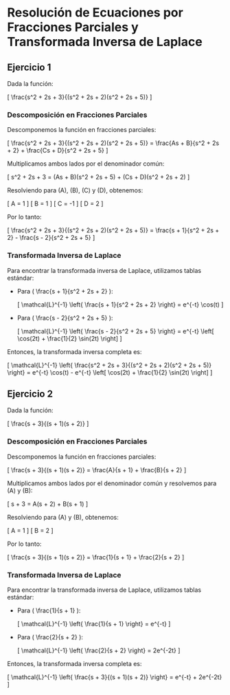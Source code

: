 # Resolución de Ecuaciones por Fracciones Parciales y Transformada Inversa de Laplace

## Ejercicio 1

Dada la función:

\[ \frac{s^2 + 2s + 3}{(s^2 + 2s + 2)(s^2 + 2s + 5)} \]

### Descomposición en Fracciones Parciales

Descomponemos la función en fracciones parciales:

\[ \frac{s^2 + 2s + 3}{(s^2 + 2s + 2)(s^2 + 2s + 5)} = \frac{As + B}{s^2 + 2s + 2} + \frac{Cs + D}{s^2 + 2s + 5} \]

Multiplicamos ambos lados por el denominador común:

\[ s^2 + 2s + 3 = (As + B)(s^2 + 2s + 5) + (Cs + D)(s^2 + 2s + 2) \]

Resolviendo para \(A\), \(B\), \(C\) y \(D\), obtenemos:

\[ A = 1 \]
\[ B = 1 \]
\[ C = -1 \]
\[ D = 2 \]

Por lo tanto:

\[ \frac{s^2 + 2s + 3}{(s^2 + 2s + 2)(s^2 + 2s + 5)} = \frac{s + 1}{s^2 + 2s + 2} - \frac{s - 2}{s^2 + 2s + 5} \]

### Transformada Inversa de Laplace

Para encontrar la transformada inversa de Laplace, utilizamos tablas estándar:

- Para \( \frac{s + 1}{s^2 + 2s + 2} \):

  \[
  \mathcal{L}^{-1} \left\{ \frac{s + 1}{s^2 + 2s + 2} \right\} = e^{-t} \cos(t)
  \]

- Para \( \frac{s - 2}{s^2 + 2s + 5} \):

  \[
  \mathcal{L}^{-1} \left\{ \frac{s - 2}{s^2 + 2s + 5} \right\} = e^{-t} \left[ \cos(2t) + \frac{1}{2} \sin(2t) \right]
  \]

Entonces, la transformada inversa completa es:

\[
\mathcal{L}^{-1} \left\{ \frac{s^2 + 2s + 3}{(s^2 + 2s + 2)(s^2 + 2s + 5)} \right\} = e^{-t} \cos(t) - e^{-t} \left[ \cos(2t) + \frac{1}{2} \sin(2t) \right]
\]

## Ejercicio 2

Dada la función:

\[ \frac{s + 3}{(s + 1)(s + 2)} \]

### Descomposición en Fracciones Parciales

Descomponemos la función en fracciones parciales:

\[ \frac{s + 3}{(s + 1)(s + 2)} = \frac{A}{s + 1} + \frac{B}{s + 2} \]

Multiplicamos ambos lados por el denominador común y resolvemos para \(A\) y \(B\):

\[ s + 3 = A(s + 2) + B(s + 1) \]

Resolviendo para \(A\) y \(B\), obtenemos:

\[ A = 1 \]
\[ B = 2 \]

Por lo tanto:

\[ \frac{s + 3}{(s + 1)(s + 2)} = \frac{1}{s + 1} + \frac{2}{s + 2} \]

### Transformada Inversa de Laplace

Para encontrar la transformada inversa de Laplace, utilizamos tablas estándar:

- Para \( \frac{1}{s + 1} \):

  \[
  \mathcal{L}^{-1} \left\{ \frac{1}{s + 1} \right\} = e^{-t}
  \]

- Para \( \frac{2}{s + 2} \):

  \[
  \mathcal{L}^{-1} \left\{ \frac{2}{s + 2} \right\} = 2e^{-2t}
  \]

Entonces, la transformada inversa completa es:

\[
\mathcal{L}^{-1} \left\{ \frac{s + 3}{(s + 1)(s + 2)} \right\} = e^{-t} + 2e^{-2t}
\]
